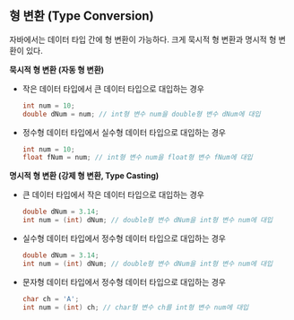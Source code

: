 ## 형 변환 (Type Conversion)

자바에서는 데이터 타입 간에 형 변환이 가능하다. 크게 묵시적 형 변환과 명시적 형 변환이 있다.

**묵시적 형 변환 (자동 형 변환)**

- 작은 데이터 타입에서 큰 데이터 타입으로 대입하는 경우

    ```java
    int num = 10;
    double dNum = num; // int형 변수 num을 double형 변수 dNum에 대입
    
    ```

- 정수형 데이터 타입에서 실수형 데이터 타입으로 대입하는 경우

    ```java
    int num = 10;
    float fNum = num; // int형 변수 num을 float형 변수 fNum에 대입
    
    ```


**명시적 형 변환 (강제 형 변환, Type Casting)**

- 큰 데이터 타입에서 작은 데이터 타입으로 대입하는 경우

    ```java
    double dNum = 3.14;
    int num = (int) dNum; // double형 변수 dNum을 int형 변수 num에 대입
    
    ```

- 실수형 데이터 타입에서 정수형 데이터 타입으로 대입하는 경우

    ```java
    double dNum = 3.14;
    int num = (int) dNum; // double형 변수 dNum을 int형 변수 num에 대입
    
    ```

- 문자형 데이터 타입에서 정수형 데이터 타입으로 대입하는 경우

    ```java
    char ch = 'A';
    int num = (int) ch; // char형 변수 ch를 int형 변수 num에 대입
    
    ```